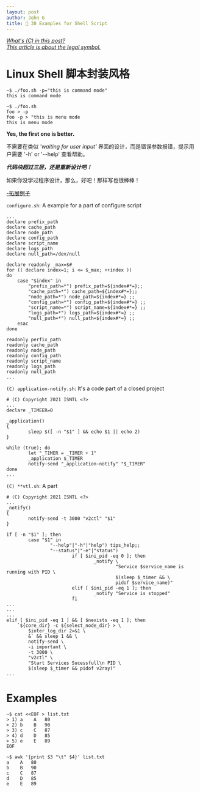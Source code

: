 ```yaml
---
layout: post
author: John G
title: 📰 30 Examples for Shell Script
---
```

<ins>*What's (C) in this post?*</ins><br>
<ins>*This article is about the legal symbol.*</ins>

# Linux Shell 脚本封装风格

```terminal
~$ ./foo.sh -p="this is command mode"
this is command mode
```

```terminal
~$ ./foo.sh
foo > -p
foo -p > "this is menu mode
this is menu mode
```

**Yes, the first one is better.**

不需要在类似 *'waiting for user input'* 界面的设计，而是错误参数报错，提示用户需要 '-h' or '--help' 查看帮助。

***代码块超过三层，还是重新设计吧！*** 

如果你没学过程序设计，那么，好吧！那样写也很棒棒！

<a href="https://raw.githubusercontent.com/iatomato/scripthub/master/shell-style.sh" target="_blank">-拓展例子</a>

`configure.sh`: A example for a part of configure script

```shell
...
declare prefix_path
declare cache_path
declare node_path
declare config_path
declare script_name
declare logs_path
declare null_path=/dev/null

declare readonly _max=$#
for (( declare index=1; i <= $_max; ++index ))
do
    case "$index" in
        "prefix_path=*") prefix_path=${index#*=};;
        "cache_path=*") cache_path=${index#*=};;
        "node_path=*") node_path=${index#*=} ;;
        "config_path=*") config_path=${index#*=} ;;
        "script_name=*") script_name=${index#*=} ;;
        "logs_path=*") logs_path=${index#*=} ;;
        "null_path=*") null_path=${index#*=} ;;
    esac
done

readonly perfix_path
readonly cache_path
readonly node_path
readonly config_path
readonly script_name
readonly logs_path
readonly null_path
...
```

`(C) application-notify.sh`: It's a code part of a closed project
```shell
# (C) Copyright 2021 ISNTL <?>
...
declare _TIMEER=0

_application()
{
        sleep $([ -n "$1" ] && echo $1 || echo 2)
}

while (true); do
        let "_TIMER = _TIMER + 1"
        _application $_TIMER
        notify-send "_application-notify" "$_TIMER"
done
...
```

`(C) **vtl.sh`: A part
```shell
# (C) Copyright 2021 ISNTL <?>
...
_notify()
{
        notify-send -t 3000 "v2ctl" "$1"
}

if [ -n "$1" ]; then
        case "$1" in
                "--help"|"-h"|"help") tips_help;;
                "--status"|"-e"|"status")
                        if [ $ini_pid -eq 0 ]; then
                                _notify \
                                        "Service $service_name is running with PID \
                                        $(sleep $_timer && \
                                        pidof $service_name)"
                        elif [ $ini_pid -eq 1 ]; then
                                _notify "Service is stopped"
                        fi
...
...
...
elif [ $ini_pid -eq 1 ] && [ $nexists -eq 1 ]; then
    `${core_dir} -c ${select_node_dir} > \
        $inter_log_dir 2>&1 \
        &` && sleep 1 && \
        notify-send \
        -i important \
        -t 3000 \
        "v2ctl" \
        "Start Services Sucessfull\n PID \
        $(sleep $_timer && pidof v2ray)"
...
```
                                        
# Examples

```terminal
~$ cat <<EOF > list.txt
> 1) a    A   80
> 2) b    B   90
> 3) c    C   87
> 4) d    D   85
> 5) e    E   89
EOF

~$ awk '{print $3 "\t" $4}' list.txt
a    A   80
b    B   90
c    C   87
d    D   85
e    E   89
```
